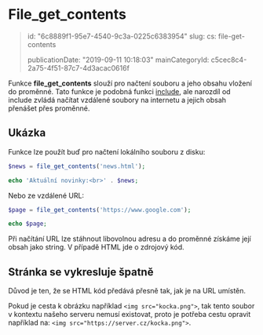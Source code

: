 File_get_contents
=================

> id: "6c8889f1-95e7-4540-9c3a-0225c6383954"
> slug:
> 	cs: file-get-contents
> 
> publicationDate: "2019-09-11 10:18:03"
> mainCategoryId: c5cec8c4-2a75-4f51-87c7-4d3acac0616f

Funkce **file_get_contents** slouží pro načtení souboru a jeho obsahu vložení do proměnné. Tato funkce je podobná funkci <a href="/include">include</a>, ale narozdíl od include zvládá načítat vzdálené soubory na internetu a jejich obsah přenášet přes proměnné.

Ukázka
------

Funkce lze použít buď pro načtení lokálního souboru z disku:

```php
$news = file_get_contents('news.html');

echo 'Aktuální novinky:<br>' . $news;
```

Nebo ze vzdálené URL:

```php
$page = file_get_contents('https://www.google.com');

echo $page;
```

Při načítání URL lze stáhnout libovolnou adresu a do proměnné získáme její obsah jako string. V případě HTML jde o zdrojový kód.

Stránka se vykresluje špatně
----------------------------

Důvod je ten, že se HTML kód předává přesně tak, jak je na URL umístěn.

Pokud je cesta k obrázku například `<img src="kocka.png">`, tak tento soubor v kontextu našeho serveru nemusí existovat, proto je potřeba cestu opravit například na: `<img src="https://server.cz/kocka.png">`.
